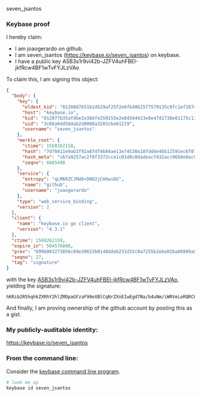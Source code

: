 seven_jsantos
### Keybase proof

I hereby claim:

  * I am joaogerardo on github.
  * I am seven_jsantos (https://keybase.io/seven_jsantos) on keybase.
  * I have a public key ASB3s1r9vi42b-JZFV4uhFBEI-jkfRcw4BF1wTvFYJLzVAo

To claim this, I am signing this object:

```json
{
  "body": {
    "key": {
      "eldest_kid": "0120887651b14529af25f2e6fb48615f7579135c8fc1ef2874c3fdca46f7d8d159390a",
      "host": "keybase.io",
      "kid": "012077b35afdbe2e366fe259155e2e84504423e8e47d1730e01175c13bc56092f3540a",
      "uid": "3c66a0dd584ab2d0068a3203cbe61219",
      "username": "seven_jsantos"
    },
    "merkle_root": {
      "ctime": 1568262158,
      "hash": "7d78411e9ab3f92a87df4604ae13e74530a18fdd4e46b12591ec6f87f7e68fac5e33bd47004fa5ff604cc805992c7fc44e5916cbfdcf95d2cd3eb5d7c27d0135",
      "hash_meta": "c67a9257ac2f8f3372cce1c01d0c0dadeacf432acc96b8e8ac09c1efa829a018",
      "seqno": 6885490
    },
    "service": {
      "entropy": "qLM6RZCJMd8+DN82jCHXws6U",
      "name": "github",
      "username": "joaogerardo"
    },
    "type": "web_service_binding",
    "version": 2
  },
  "client": {
    "name": "keybase.io go client",
    "version": "4.3.1"
  },
  "ctime": 1568262159,
  "expire_in": 504576000,
  "prev": "099b003273856c69e30653b0148ddeb231d32c0a7255b2ebe02ba88889a03516",
  "seqno": 27,
  "tag": "signature"
}
```

with the key [ASB3s1r9vi42b-JZFV4uhFBEI-jkfRcw4BF1wTvFYJLzVAo](https://keybase.io/seven_jsantos), yielding the signature:

```
hKRib2R5hqhkZXRhY2hlZMOpaGFzaF90eXBlCqNrZXnEIwEgd7Na/b4uNm/iWRVeLoRQRCPo5H0XMOARdcE7xWCS81QKp3BheWxvYWTESpcCG8QgCZsAMnOFbGnjBlOwFI3esjHTLApyVbLr4CuoiImgNRbEIE2oAM92aSmXsoUv5OPvAMcyiKqWZQvMq2SwG901VgkHAgHCo3NpZ8RA0dPhnnmTUR+OGRUEZ3mRfu9Pkw2FAdMJ89puQ48lCwnr/hQkSh8rBEMLDnTClBsAIQJKaRaXF3T0VwzfXF87AahzaWdfdHlwZSCkaGFzaIKkdHlwZQildmFsdWXEIN8r5xGKXpfw6Ae5Bgyt9DhrtD2TWNAZehoyV+bWSyTCo3RhZ80CAqd2ZXJzaW9uAQ==

```

And finally, I am proving ownership of the github account by posting this as a gist.

### My publicly-auditable identity:

https://keybase.io/seven_jsantos

### From the command line:

Consider the [keybase command line program](https://keybase.io/download).

```bash
# look me up
keybase id seven_jsantos
```
